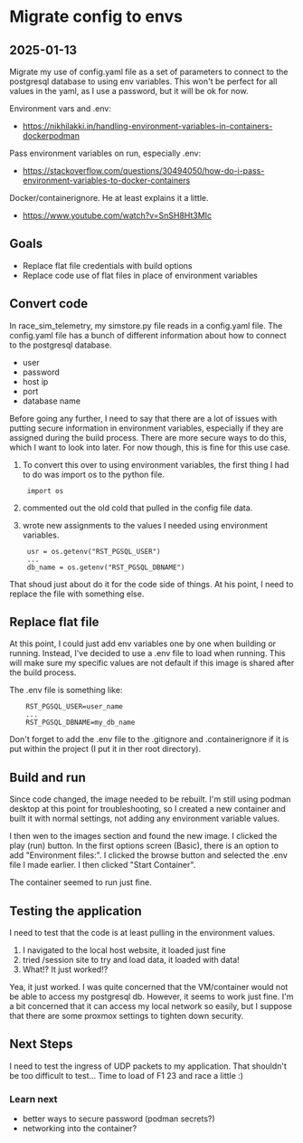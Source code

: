 # Migrate config to envs
## 2025-01-13

Migrate my use of config.yaml file as a set of parameters to connect to the postgresql database to using env variables.
This won't be perfect for all values in the yaml, as I use a password, but it will be ok for now.

Environment vars and .env:
- https://nikhilakki.in/handling-environment-variables-in-containers-dockerpodman

Pass environment variables on run, especially .env:
- https://stackoverflow.com/questions/30494050/how-do-i-pass-environment-variables-to-docker-containers

Docker/containerignore. He at least explains it a little.
- https://www.youtube.com/watch?v=SnSH8Ht3MIc

## Goals

- Replace flat file credentials with build options
- Replace code use of flat files in place of environment variables

## Convert code

In race_sim_telemetry, my simstore.py file reads in a config.yaml file. The config.yaml file has a bunch of different 
information about how to connect to the postgresql database.

- user
- password
- host ip
- port
- database name

Before going any further, I need to say that there are a lot of issues with putting secure information in environment 
variables, especially if they are assigned during the build process. There are more secure ways to do this, which I want
to look into later. For now though, this is fine for this use case. 

1. To convert this over to using environment variables, the first thing I had to do was import os to the python file. 

        import os

2. commented out the old cold that pulled in the config file data.
3. wrote new assignments to the values I needed using environment variables.

        usr = os.getenv("RST_PGSQL_USER")
        ...
        db_name = os.getenv("RST_PGSQL_DBNAME")

That shoud just about do it for the code side of things. At his point, I need to replace the file with something else.

## Replace flat file

At this point, I could just add env variables one by one when building or running. Instead, I've decided to use a .env 
file to load when running. This will make sure my specific values are not default if this image is shared after the 
build process. 

The .env file is something like:

        RST_PGSQL_USER=user_name
        ...
        RST_PGSQL_DBNAME=my_db_name

Don't forget to add the .env file to the .gitignore and .containerignore if it is put within the project (I put it in 
ther root directory).

## Build and run

Since code changed, the image needed to be rebuilt. I'm still using podman desktop at this point for troubleshooting, so 
I created a new container and built it with normal settings, not adding any environment variable values.

I then wen to the images section and found the new image. I clicked the play (run) button. In the first options screen
(Basic), there is an option to add "Environment files:". I clicked the browse button and selected the .env file I made 
earlier. I then clicked "Start Container".

The container seemed to run just fine.

## Testing the application

I need to test that the code is at least pulling in the environment values. 

1. I navigated to the local host website, it loaded just fine
2. tried /session site to try and load data, it loaded with data!
3. What!? It just worked!?

Yea, it just worked. I was quite concerned that the VM/container would not be able to access my postgresql db. However, 
it seems to work just fine. I'm a bit concerned that it can access my local network so easily, but I suppose that there
are some proxmox settings to tighten down security.

## Next Steps

I need to test the ingress of UDP packets to my application. That shouldn't be too difficult to test... Time to load of 
F1 23 and race a little :)

### Learn next

- better ways to secure password (podman secrets?)
- networking into the container?